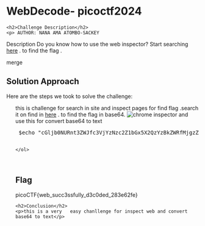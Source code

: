 <!DOCTYPE html>
<html>

<body>
    <h1>WebDecode- picoctf2024</h1>

    <h2>Challenge Description</h2>
    <p> AUTHOR: NANA AMA ATOMBO-SACKEY

Description
Do you know how to use the web inspector?
Start searching <a href="http://titan.picoctf.net:54494/">here</a> . to find the flag .
</p>
merge
    <h2>Solution Approach</h2>
    <p>Here are the steps we took to solve the challenge:</p>
    <ol>
 this is challenge for search in site and inspect pages for find flag .search it on find in <a href="http://titan.picoctf.net:54494/about.html">here</a> . to find the flag in base64.


 <img src=" https://phantom1ss.github.io/blog/2024/pico2024/WebDecode/chromeinspector.png" alt="chrome inspector" class="inline"/>
and use this  for convert base64 to text
<pre>
 $echo "cGljb0NURnt3ZWJfc3VjYzNzc2Z1bGx5X2QzYzBkZWRfMjgzZTYyZmV9"|base64 -d

</pre>
</p> 
 
    </ol>
<br>
    <h2>Flag</h2>
    <p class="flag">picoCTF{web_succ3ssfully_d3c0ded_283e62fe}

</p>

    <h2>Conclusion</h2>
    <p>this is a very   easy chanllenge for inspect web and convert base64 to text</p>
</body>

 

